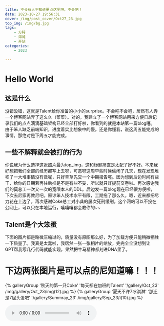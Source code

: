 ```yaml
---
title: 不会有人不知道要点这里吧，不会吧！
date: 2023-10-27 19:56:31
cover: /img/post_cover/Oct27_23.jpg
top_img: /img/bg.jpg
tags: 
    - 方特
    - 海滩
    - 开站
categories:
    - 2023

---
```


# Hello World

## 这是什么
没错没错，这就是Talent给你准备的小小的surprise。不会吧不会吧，居然有人弄一个博客网站弄了这么久（菜菜）。对的，我建立了一个博客网站用来方便日后记录我们的点点滴滴基础架构已经全部打好啦，你看到的就是本站第一篇blog噻。由于笨人缺乏前端知识，进度着实比想象中的慢。还是你懂我，说这周五能完成的事情，那绝对是下周五才能完成。

## 一些不解释就会被打的行为
你说我为什么选择这张照片最为top_img，这和标题简直是太配了好不好。本来我好想把我们全部的经历都写上去呀，可恶呀这周早些时候偷闲了几天，现在发现堆积了一大堆事情没有做呢，只好草草先交一个中期报告噻。因为想到后边时间有些干，给你的日期若再往后推是不是有些不妥，所以就只好提前交卷啦。再次感谢我们的莫总工一次又一次的宽限本人的DDL。后边发一篇blog现在已经很方便啦，下次去尼家再教尼吧。原谅笨人技术水平有限，工期拖了那么久。嗯，近来都把尽力花在上边了。再次感谢Coke总工对小龚的屡次死刑缓刑。这个网站可以不投在公网上，可以只在本地运行，嘻嘻嘻都会教你的~~

## Talent是个大笨蛋
下面的图片都是略微压缩过的，质量没有原图那么好，为了加载方便只能稍微牺牲一下质量了。我真是太蠢啦，我居然一张一张相片的缩放，完完全全没想到让GPT帮我写几行代码就能实现，果然把牛马精神都刻进DNA里了。

# 下边两张图片是可以点的尼知道嘛！！！


<div class="gallery-group-main">
{% galleryGroup '秋天的第一只Coke' '每天都在加班的Talent' '/gallery/Oct_23' /img/gallery/Oct_23/img(12).jpg %}
{% galleryGroup '夏天不许7冰淇淋' '那还是7屈头蛋吧' '/gallery/Summray_23' /img/gallery/Sep_23/i(10).jpg %}
</div>

<audio src="/bgm/22.mp3" controls title="二十二" autoplay="true"></audio>

